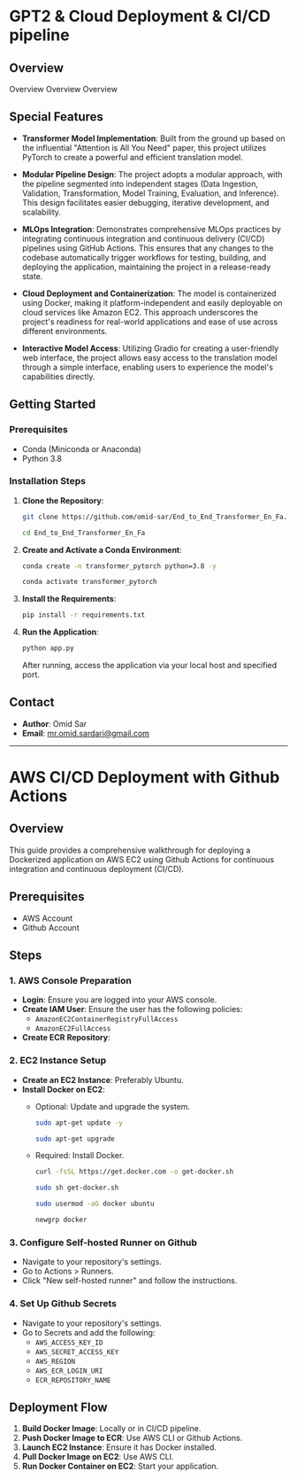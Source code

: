 # GPT2 & Cloud Deployment & CI/CD pipeline 


## Overview

Overview
Overview
Overview


## Special Features

- **Transformer Model Implementation**: Built from the ground up based on the influential "Attention is All You Need" paper, this project utilizes PyTorch to create a powerful and efficient translation model.

- **Modular Pipeline Design**: The project adopts a modular approach, with the pipeline segmented into independent stages (Data Ingestion, Validation, Transformation, Model Training, Evaluation, and Inference). This design facilitates easier debugging, iterative development, and scalability.

- **MLOps Integration**: Demonstrates comprehensive MLOps practices by integrating continuous integration and continuous delivery (CI/CD) pipelines using GitHub Actions. This ensures that any changes to the codebase automatically trigger workflows for testing, building, and deploying the application, maintaining the project in a release-ready state.

- **Cloud Deployment and Containerization**: The model is containerized using Docker, making it platform-independent and easily deployable on cloud services like Amazon EC2. This approach underscores the project's readiness for real-world applications and ease of use across different environments.

- **Interactive Model Access**: Utilizing Gradio for creating a user-friendly web interface, the project allows easy access to the translation model through a simple interface, enabling users to experience the model's capabilities directly.



## Getting Started

### Prerequisites
- Conda (Miniconda or Anaconda)
- Python 3.8

### Installation Steps
1. **Clone the Repository**: 
   ```bash
   git clone https://github.com/omid-sar/End_to_End_Transformer_En_Fa.git
   ```
    ```bash
    cd End_to_End_Transformer_En_Fa
    ```
2. **Create and Activate a Conda Environment**: 

    ```bash
    conda create -n transformer_pytorch python=3.8 -y
    ```
   ```bash
   conda activate transformer_pytorch
   ```

3. **Install the Requirements**: 
   ```bash
   pip install -r requirements.txt
   ```

4. **Run the Application**: 
   ```bash
   python app.py
   ```

   After running, access the application via your local host and specified port.

## Contact
- **Author**: Omid Sar
- **Email**: [mr.omid.sardari@gmail.com](mailto:mr.omid.sardari@gmail.com)

---

# AWS CI/CD Deployment with Github Actions

## Overview
This guide provides a comprehensive walkthrough for deploying a Dockerized application on AWS EC2 using Github Actions for continuous integration and continuous deployment (CI/CD).

## Prerequisites
- AWS Account
- Github Account

## Steps

### 1. AWS Console Preparation
   - **Login**: Ensure you are logged into your AWS console.
   - **Create IAM User**: Ensure the user has the following policies:
     - `AmazonEC2ContainerRegistryFullAccess`
     - `AmazonEC2FullAccess`
   - **Create ECR Repository**:

### 2. EC2 Instance Setup
   - **Create an EC2 Instance**: Preferably Ubuntu.
   - **Install Docker on EC2**: 
     - Optional: Update and upgrade the system.
       ```bash
       sudo apt-get update -y
       ```
       ```bash
       sudo apt-get upgrade
       ```

     - Required: Install Docker.
       ```bash
       curl -fsSL https://get.docker.com -o get-docker.sh
       ```
       ```bash
       sudo sh get-docker.sh
       ```
       ```bash
       sudo usermod -aG docker ubuntu
       ```
       ```bash
       newgrp docker
       ```

### 3. Configure Self-hosted Runner on Github
   - Navigate to your repository's settings.
   - Go to Actions > Runners.
   - Click "New self-hosted runner" and follow the instructions.

### 4. Set Up Github Secrets
   - Navigate to your repository's settings.
   - Go to Secrets and add the following:
     - `AWS_ACCESS_KEY_ID`
     - `AWS_SECRET_ACCESS_KEY`
     - `AWS_REGION`
     - `AWS_ECR_LOGIN_URI`
     - `ECR_REPOSITORY_NAME`

## Deployment Flow
1. **Build Docker Image**: Locally or in CI/CD pipeline.
2. **Push Docker Image to ECR**: Use AWS CLI or Github Actions.
3. **Launch EC2 Instance**: Ensure it has Docker installed.
4. **Pull Docker Image on EC2**: Use AWS CLI.
5. **Run Docker Container on EC2**: Start your application.
